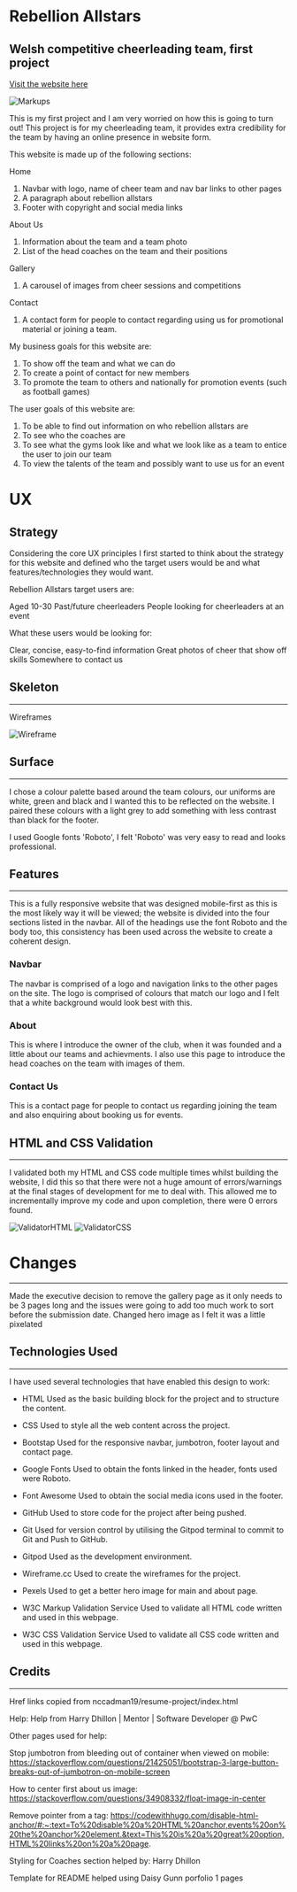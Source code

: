 # Rebellion Allstars

## Welsh competitive cheerleading team, first project

<a href="https://nccadman19.github.io/rebellionallstarscheer/" rel="nofollow" target="_blank">Visit the website here</a>

![Markups](assets/images/markup.jpg)

This is my first project and I am very worried on how this is going to turn out! This project is for my cheerleading team, it provides extra credibility for the team by having an online presence in website form. 


This website is made up of the following sections:

Home

1. Navbar with logo, name of cheer team and nav bar links to other pages
2. A paragraph about rebellion allstars
3. Footer with copyright and social media links

About Us

1. Information about the team and a team photo
2. List of the head coaches on the team and their positions

Gallery

1. A carousel of images from cheer sessions and competitions

Contact

1. A contact form for people to contact regarding using us for promotional material or joining a team. 


My business goals for this website are:

1. To show off the team and what we can do
2. To create a point of contact for new members
3. To promote the team to others and nationally for promotion events (such as football games) 

The user goals of this website are:

1. To be able to find out information on who rebellion allstars are
2. To see who the coaches are
3. To see what the gyms look like and what we look like as a team to entice the user to join our team 
4. To view the talents of the team and possibly want to use us for an event 

# UX

## Strategy

Considering the core UX principles I first started to think about the strategy for this website and defined who the target users would be and what features/technologies they would want.

Rebellion Allstars target users are:

Aged 10-30
Past/future cheerleaders 
People looking for cheerleaders at an event 

What these users would be looking for:

Clear, concise, easy-to-find information
Great photos of cheer that show off skills
Somewhere to contact us

## Skeleton
--------------

Wireframes

![Wireframe](assets/images/wireframe.jpg)

## Surface
-------------

I chose a colour palette based around the team colours, our uniforms are white, green and black and I wanted this to be reflected on the website. I paired these colours with a light grey to add something with less contrast than black for the footer. 

I used Google fonts 'Roboto', I felt 'Roboto' was very easy to read and looks professional. 

## Features
--------------------

This is a fully responsive website that was designed mobile-first as this is the most likely way it will be viewed; the website is divided into the four sections listed in the navbar. All of the headings use the font Roboto and the body too, this consistency has been used across the website to create a coherent design.

### Navbar

The navbar is comprised of a logo and navigation links to the other pages on the site. The logo is comprised of colours that match our logo and I felt that a white background would look best with this. 

### About

This is where I introduce the owner of the club, when it was founded and a little about our teams and achievments. I also use this page to introduce the head coaches on the team with images of them. 

### Contact Us

This is a contact page for people to contact us regarding joining the team and also enquiring about booking us for events. 

## HTML and CSS Validation 
---------------

I validated both my HTML and CSS code multiple times whilst building the website, I did this so that there were not a huge amount of errors/warnings at the final stages of development for me to deal with. This allowed me to incrementally improve my code and upon completion, there were 0 errors found.

![ValidatorHTML](assets/images/validator2.jpeg)
![ValidatorCSS](assets/images/validator1.jpeg)

# Changes
------------

Made the executive decision to remove the gallery page as it only needs to be 3 pages long and the issues were going to add too much work to sort before the submission date. 
Changed hero image as I felt it was a little pixelated 

## Technologies Used
-------------

I have used several technologies that have enabled this design to work:

* HTML Used as the basic building block for the project and to structure the content.

* CSS Used to style all the web content across the project.

* Bootstap Used for the responsive navbar, jumbotron, footer layout and contact page. 

* Google Fonts Used to obtain the fonts linked in the header, fonts used were Roboto. 

* Font Awesome Used to obtain the social media icons used in the footer. 

* GitHub Used to store code for the project after being pushed.

* Git Used for version control by utilising the Gitpod terminal to commit to Git and Push to GitHub.

* Gitpod Used as the development environment.

* Wireframe.cc Used to create the wireframes for the project.

* Pexels Used to get a better hero image for main and about page. 

* W3C Markup Validation Service Used to validate all HTML code written and used in this webpage.

* W3C CSS Validation Service Used to validate all CSS code written and used in this webpage.

## Credits
--------------

Href links copied from nccadman19/resume-project/index.html

Help: Help from Harry Dhillon | Mentor | Software Developer @ PwC

Other pages used for help: 

Stop jumbotron from bleeding out of container when viewed on mobile: 
https://stackoverflow.com/questions/21425051/bootstrap-3-large-button-breaks-out-of-jumbotron-on-mobile-screen

How to center first about us image:
https://stackoverflow.com/questions/34908332/float-image-in-center

Remove pointer from a tag:
https://codewithhugo.com/disable-html-anchor/#:~:text=To%20disable%20a%20HTML%20anchor,events%20on%20the%20anchor%20element.&text=This%20is%20a%20great%20option,HTML%20links%20on%20a%20page.

Styling for Coaches section helped by: Harry Dhillon 

Template for README helped using Daisy Gunn porfolio 1 pages 